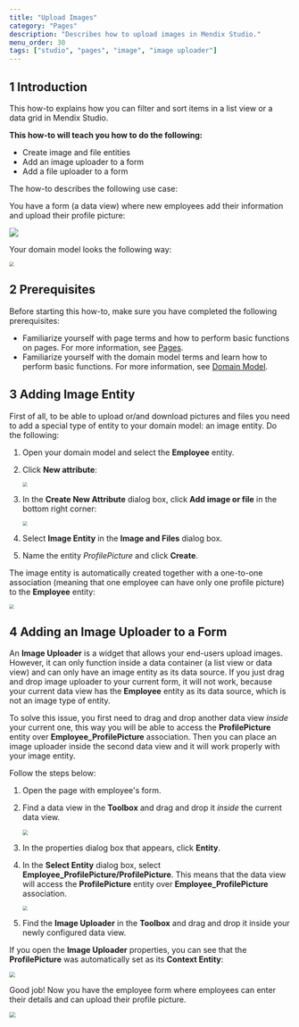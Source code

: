```yaml
---
title: "Upload Images"
category: "Pages"
description: "Describes how to upload images in Mendix Studio."
menu_order: 30
tags: ["studio", "pages", "image", "image uploader"]
---
```


## 1 Introduction 

This how-to explains how you can filter and sort items in a list view or a data grid in Mendix Studio. 

**This how-to will teach you how to do the following:**

* Create image and file entities
* Add an image uploader to a form
* Add a file uploader to a form

The how-to describes the following use case: 

You have a form (a data view) where new employees add their information and upload their profile picture:

![](attachments/pages-how-to-upload-images/form-example.png)

Your domain model looks the following way:

<img src="attachments/pages-how-to-upload-images/domain-model.png" style="zoom:50%;" />

## 2 Prerequisites

Before starting this how-to, make sure you have completed the following prerequisites:

* Familiarize yourself with page terms and how to perform basic functions on pages. For more information, see [Pages](/studio/pages). 
* Familiarize yourself with the domain model terms and learn how to perform basic functions. For more information, see [Domain Model](/studio/domain-models).

## 3 Adding Image Entity

First of all, to be able to upload or/and download pictures and files you need to add a special type of entity to your domain model: an image entity. Do the following:

1. Open your domain model and select the **Employee** entity.

2. Click **New attribute**:

    <img src="attachments/pages-how-to-upload-images/new-attribute.png" style="zoom:50%;" />

3. In the **Create New Attribute** dialog box, click **Add image or file** in the bottom right corner:

    <img src="attachments/pages-how-to-upload-images/add-image-or-file.png" style="zoom:50%;" />

4. Select **Image Entity** in the **Image and Files** dialog box.

5. Name the entity *ProfilePicture* and click **Create**. 

The image entity is automatically created together with a one-to-one association (meaning that one employee can have only one profile picture) to the **Employee** entity:

<img src="attachments/pages-how-to-upload-images/entity-and-association.png" style="zoom:50%;" />

 

## 4 Adding an Image Uploader to a Form

An **Image Uploader** is a widget that allows your end-users upload images. However, it can only function inside a data container (a list view or data view) and can only have an image entity as its data source. If you just drag and drop image uploader to your current form, it will not work, because your current data view has the  **Employee** entity as its data source, which is not an image type of entity. 

To solve this issue, you first need to drag and drop another data view *inside* your current one, this way you will be able to access the **ProfilePicture** entity over **Employee_ProfilePicture** association. Then you can place an image uploader inside the second data view and it will work properly with your image entity. 

Follow the steps below:

1.  Open the page with employee's form. 

2. Find a data view in the **Toolbox** and drag and drop it *inside* the current data view. 

    <img src="attachments/pages-how-to-upload-images/toolbox-data-view.png" style="zoom:60%;" />

3. In the properties dialog box that appears, click **Entity**. 

4. In the **Select Entity** dialog box, select **Employee_ProfilePicture/ProfilePicture**. This means that the data view will access the **ProfilePicture** entity over **Employee_ProfilePicture** association. 

    <img src="attachments/pages-how-to-upload-images/select-entity.png" style="zoom:50%;" />

5. Find the **Image Uploader** in the **Toolbox** and drag and drop it inside your newly configured data view.

If you open the **Image Uploader** properties, you can see that the **ProfilePicture** was automatically set as its **Context Entity**:

<img src="attachments/pages-how-to-upload-images/context-entity.png" style="zoom:60%;" />

Good job! Now you have the employee form where employees can enter their details and can upload their profile picture. 

<img src="attachments/pages-how-to-upload-images/form-with-image-uploader.png" style="zoom:67%;" />

